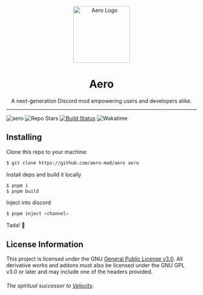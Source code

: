 <div align="center">
    <img src="./assets/Transparent.png" width="150px" height="150px" alt="Aero Logo" />
    <h1>Aero</h1>
    A next-generation Discord mod empowering users and developers alike.
</div>

---
![aero](https://img.shields.io/badge/-aero-blue?style=flat-square&color=%236B87DE)
![Repo Stars](https://img.shields.io/github/stars/aero-mod/aero?style=flat-square&color=%236B87DE)
[![Build Status](https://img.shields.io/github/actions/workflow/status/aero-mod/aero/build?style=flat-square&color=%236B87DE)](https://github.com/aero-mod/aero/releases/tag/development)
![Wakatime](https://wakatime.com/badge/user/00c7afe5-77ae-4122-9969-8fa677814618/project/4a921a8c-f97e-4fe3-9804-9b18ed5c3c4a.svg?style=flat-square)

## Installing

Clone this repo to your machine:
```bash
$ git clone https://github.com/aero-mod/aero aero
```

Install deps and build it locally
```bash
$ pnpm i
$ pnpm build
```

Inject into discord
```bash
$ pnpm inject <channel>
```

Tada! 🎉

## License Information

This project is licensed under the GNU [General Public License v3.0](https://www.gnu.org/licenses/). All derivative works and addons must also be licensed under the GNU GPL v3.0 or later and may include one of the headers provided.


###### The spiritual successor to [Velocity](https://github.com/Velocity-Discord/Velocity).
